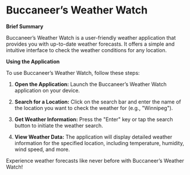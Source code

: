 # Buccaneer’s Weather Watch

**Brief Summary**

Buccaneer’s Weather Watch is a user-friendly weather application that provides you with up-to-date weather forecasts. It offers a simple and intuitive interface to check the weather conditions for any location.

**Using the Application**

To use Buccaneer’s Weather Watch, follow these steps:

1. **Open the Application:** Launch the Buccaneer’s Weather Watch application on your device.

2. **Search for a Location:** Click on the search bar and enter the name of the location you want to check the weather for (e.g., "Winnipeg").

3. **Get Weather Information:** Press the "Enter" key or tap the search button to initiate the weather search.

4. **View Weather Data:** The application will display detailed weather information for the specified location, including temperature, humidity, wind speed, and more.

Experience weather forecasts like never before with Buccaneer’s Weather Watch!
